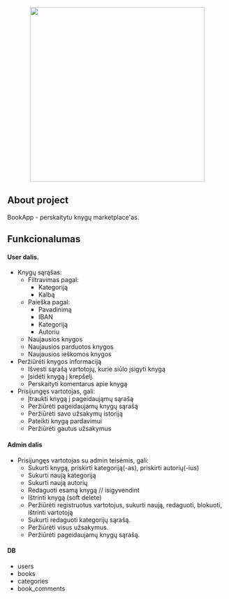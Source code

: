 <p align="center"><a href="https://laravel.com" target="_blank"><img src="https://raw.githubusercontent.com/laravel/art/master/logo-lockup/5%20SVG/2%20CMYK/1%20Full%20Color/laravel-logolockup-cmyk-red.svg" width="400"></a></p>

## About project

BookApp - perskaitytu knygų marketplace'as.

## Funkcionalumas

#### User dalis.

- Knygų sąrąšas:
    - Filtravimas pagal:
        - Kategoriją
        - Kalbą
    - Paieška  pagal:
        - Pavadinimą
        - IBAN
        - Kategoriją
        - Autoriu
    - Naujausios knygos
    - Naujausios parduotos knygos
    - Naujausios ieškomos knygos
- Peržiūrėti knygos informaciją
  - Išvesti sąrašą vartotojų, kurie siūlo įsigyti knygą
  - Įsidėti knygą į krepšelį.
  - Perskaityti komentarus apie knygą
- Prisijungęs vartotojas, gali:
    - Įtraukti knygą į pageidaująmų sąrašą
    - Peržiūrėti pageidaujamų knygų sąrašą
    - Peržiūrėti savo užsakymų istoriją
    - Pateikti knygą pardavimui
    - Peržiūrėti gautus užsakymus

#### Admin dalis

- Prisijungęs vartotojas su admin teisėmis, gali:
    - Sukurti knygą, priskirti kategoriją(-as), priskirti autorių(-ius)
    - Sukurti naują kategoriją
    - Sukurti naują autorių
    - Redaguoti esamą knygą // isigyvendint
    - Ištrinti knygą (soft delete)
    - Peržiūrėti registruotus vartotojus, sukurti naują, redaguoti, blokuoti, ištrinti vartotoją
    - Sukurti redaguoti kategorijų sąrašą.
    - Peržiūrėti visus užsakymus.
    - Peržiūrėti pageidaujamų knygų sąrašą.

#### DB

- users
- books
- categories
- book_comments
